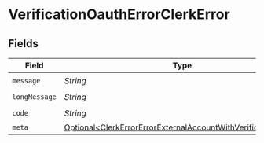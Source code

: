 # VerificationOauthErrorClerkError


## Fields

| Field                                                                                                                                          | Type                                                                                                                                           | Required                                                                                                                                       | Description                                                                                                                                    |
| ---------------------------------------------------------------------------------------------------------------------------------------------- | ---------------------------------------------------------------------------------------------------------------------------------------------- | ---------------------------------------------------------------------------------------------------------------------------------------------- | ---------------------------------------------------------------------------------------------------------------------------------------------- |
| `message`                                                                                                                                      | *String*                                                                                                                                       | :heavy_check_mark:                                                                                                                             | N/A                                                                                                                                            |
| `longMessage`                                                                                                                                  | *String*                                                                                                                                       | :heavy_check_mark:                                                                                                                             | N/A                                                                                                                                            |
| `code`                                                                                                                                         | *String*                                                                                                                                       | :heavy_check_mark:                                                                                                                             | N/A                                                                                                                                            |
| `meta`                                                                                                                                         | [Optional\<ClerkErrorErrorExternalAccountWithVerificationMeta>](../../models/components/ClerkErrorErrorExternalAccountWithVerificationMeta.md) | :heavy_minus_sign:                                                                                                                             | N/A                                                                                                                                            |